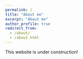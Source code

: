 ```yaml
---
permalink: /
title: "About me"
excerpt: "About me"
author_profile: true
redirect_from:
  - /about/
  - /about.html
---
```


This website is under construction!
